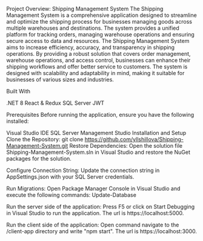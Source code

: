 Project Overview: Shipping Management System
The Shipping Management System is a comprehensive application designed to streamline 
and optimize the shipping process for businesses managing goods across multiple warehouses and destinations. 
The system provides a unified platform for tracking orders, managing warehouse operations and ensuring secure access to data and resources. 
The Shipping Management System aims to increase efficiency, accuracy, and transparency in shipping operations.
By providing a robust solution that covers order management, warehouse operations, and access control, 
businesses can enhance their shipping workflows and offer better service to customers. 
The system is designed with scalability and adaptability in mind, making it suitable for businesses of various sizes and industries.

Built With

.NET 8
React & Redux
SQL Server
JWT

Prerequisites Before running the application, ensure you have the following installed:

Visual Studio IDE
SQL Server Management Studio
Installation and Setup Clone the Repository: git clone https://github.com/yllshillova/Shipping-Management-System.git Restore Dependencies: Open the solution file Shipping-Management-System.sln in Visual Studio and restore the NuGet packages for the solution.

Configure Connection String: Update the connection string in AppSettings.json with your SQL Server credentials.

Run Migrations: Open Package Manager Console in Visual Studio and execute the following commands: Update-Database

Run the server side of the application: Press F5 or click on Start Debugging in Visual Studio to run the application. The url is https://localhost:5000.

Run the client side of the application: Open command navigate to the /client-app directory and write  "npm start". The url is https://localhost:3000.

